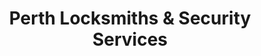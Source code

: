 ---
title: "Perth Locksmiths & Security Services"
url: /perth/perth-locksmiths-and-security-services/
shop: locksmith
---